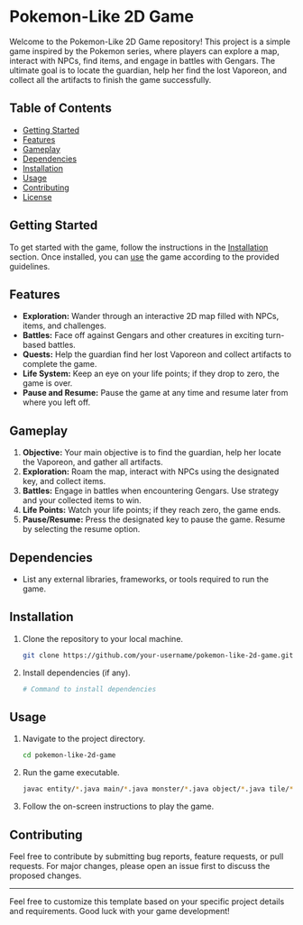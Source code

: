 # Pokemon-Like 2D Game

Welcome to the Pokemon-Like 2D Game repository! This project is a simple game inspired by the Pokemon series, where players can explore a map, interact with NPCs, find items, and engage in battles with Gengars. The ultimate goal is to locate the guardian, help her find the lost Vaporeon, and collect all the artifacts to finish the game successfully.

## Table of Contents
- [Getting Started](#getting-started)
- [Features](#features)
- [Gameplay](#gameplay)
- [Dependencies](#dependencies)
- [Installation](#installation)
- [Usage](#usage)
- [Contributing](#contributing)
- [License](#license)

## Getting Started

To get started with the game, follow the instructions in the [Installation](#installation) section. Once installed, you can [use](#usage) the game according to the provided guidelines.

## Features

- **Exploration:** Wander through an interactive 2D map filled with NPCs, items, and challenges.
- **Battles:** Face off against Gengars and other creatures in exciting turn-based battles.
- **Quests:** Help the guardian find her lost Vaporeon and collect artifacts to complete the game.
- **Life System:** Keep an eye on your life points; if they drop to zero, the game is over.
- **Pause and Resume:** Pause the game at any time and resume later from where you left off.

## Gameplay

1. **Objective:** Your main objective is to find the guardian, help her locate the Vaporeon, and gather all artifacts.
2. **Exploration:** Roam the map, interact with NPCs using the designated key, and collect items.
3. **Battles:** Engage in battles when encountering Gengars. Use strategy and your collected items to win.
4. **Life Points:** Watch your life points; if they reach zero, the game ends.
5. **Pause/Resume:** Press the designated key to pause the game. Resume by selecting the resume option.

## Dependencies

- List any external libraries, frameworks, or tools required to run the game.

## Installation

1. Clone the repository to your local machine.
   ```bash
   git clone https://github.com/your-username/pokemon-like-2d-game.git
   ```

2. Install dependencies (if any).
   ```bash
   # Command to install dependencies
   ```

## Usage

1. Navigate to the project directory.
   ```bash
   cd pokemon-like-2d-game
   ```

2. Run the game executable.
   ```bash
   javac entity/*.java main/*.java monster/*.java object/*.java tile/*.java && java main.Main
   ```

3. Follow the on-screen instructions to play the game.

## Contributing

Feel free to contribute by submitting bug reports, feature requests, or pull requests. For major changes, please open an issue first to discuss the proposed changes.

---

Feel free to customize this template based on your specific project details and requirements. Good luck with your game development!
